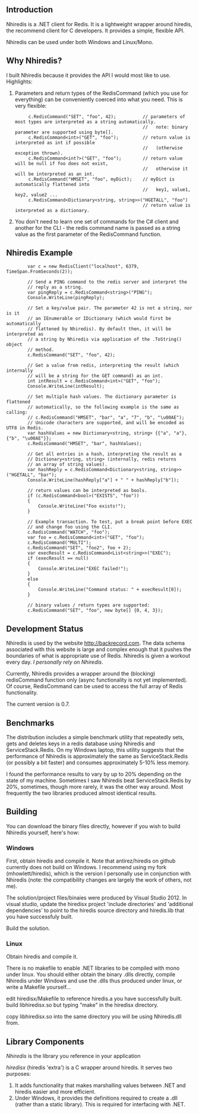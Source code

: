 ## Introduction

Nhiredis is a .NET client for Redis. It is a lightweight wrapper around hiredis, the recommend client for C developers. It provides a simple, flexible API.

Nhiredis can be used under both Windows and Linux/Mono.


## Why Nhiredis?

I built Nhiredis because it provides the API I would most like to use. Highlights:

1. Parameters and return types of the RedisCommand (which you use for everything) can be conveniently coerced into what you need. This is very flexible: 

            c.RedisCommand("SET", "foo", 42);          // parameters of most types are interpreted as a string automatically.
                                                       //   note: binary parameter are supported using byte[].
            c.RedisCommand<int>("GET", "foo");         // return value is interpreted as int if possible
                                                       //   (otherwise exception thrown).
            c.RedisCommand<int?>("GET", "foo");        // return value will be null if foo does not exist,
                                                       //   otherwise it will be interpreted as an int.
            c.RedisCommand("HMSET", "foo", myDict);    // myDict is automatically flattened into
                                                       //   key1, value1, key2, value2 ...
            c.RedisCommand<Dictionary<string, string>>("HGETALL", "foo") 
                                                       // return value is interpreted as a dictionary.  


2. You don't need to learn one set of commands for the C# client and another for the CLI - the redis command name is passed as a string value as the first parameter of the RedisCommand function.


## Nhiredis Example

            var c = new RedisClient("localhost", 6379, TimeSpan.FromSeconds(2));

            // Send a PING command to the redis server and interpret the 
            // reply as a string.
            var pingReply = c.RedisCommand<string>("PING");
            Console.WriteLine(pingReply);

            // Set a key/value pair. The parameter 42 is not a string, nor is it
            // an IEnumerable or IDictionary (which would first be automatically 
            // flattened by Nhiredis). By default then, it will be interpreted as
            // a string by Nhiredis via application of the .ToString() object 
            // method.
            c.RedisCommand("SET", "foo", 42);

            // Get a value from redis, interpreting the result (which internally
            // will be a string for the GET command) as an int.
            int intResult = c.RedisCommand<int>("GET", "foo");
            Console.WriteLine(intResult);

            // Set multiple hash values. The dictionary parameter is flattened
            // automatically, so the following example is the same as calling:
            // c.RedisCommand("HMSET", "bar", "a", "7", "b", "\u00AE");
            // Unicode characters are supported, and will be encoded as UTF8 in Redis.
            var hashValues = new Dictionary<string, string> {{"a", "a"}, {"b", "\u00AE"}};
            c.RedisCommand("HMSET", "bar", hashValues);

            // Get all entries in a hash, interpreting the result as a 
            // Dictionary<string, string> (internally, redis returns 
            // an array of string values).
            var hashReply = c.RedisCommand<Dictionary<string, string>>("HGETALL", "bar");
            Console.WriteLine(hashReply["a"] + " " + hashReply["b"]);

            // return values can be interpreted as bools.
            if (c.RedisCommand<bool>("EXISTS", "foo"))
            {
                Console.WriteLine("Foo exists!");
            }

            // Example transaction. To test, put a break point before EXEC 
            // and change foo using the CLI.
            c.RedisCommand("WATCH", "foo");
            var foo = c.RedisCommand<int>("GET", "foo");
            c.RedisCommand("MULTI");
            c.RedisCommand("SET", "foo2", foo + 2);
            var execResult = c.RedisCommand<List<string>>("EXEC");
            if (execResult == null)
            {
                Console.WriteLine("EXEC failed!");
            }
            else
            {
                Console.WriteLine("Command status: " + execResult[0]);
            }
            
            // binary values / return types are supported:
            c.RedisCommand("SET", "foo", new byte[] {0, 4, 3});


## Development Status

Nhiredis is used by the website http://backrecord.com. The data schema associated with this website
is large and complex enough that it pushes the boundaries of what is appropriate use of Redis. 
Nhiredis is given a workout every day. _I personally rely on Nhiredis_.

Currently, Nhiredis provides a wrapper around the (blocking) redisCommand function only (async 
functionality is not yet implemented). Of course, RedisCommand can be used to access the full
array of Redis functionality.

The current version is 0.7.


## Benchmarks

The distribution includes a simple benchmark utility that repeatedly sets, gets and deletes keys in a 
redis database using Nhiredis and ServiceStack.Redis. On my Windows laptop, this utility suggests that 
the performance of Nhiredis is approximately the same as ServiceStack.Redis (or possibly a bit faster) 
and consumes approximately 5-10% less memory.

I found the performance results to vary by up to 20% depending on the state of my machine. Sometimes I
saw Nhiredis beat ServiceStack.Redis by 20%, sometimes, though more rarely, it was the other way around.
Most frequently the two libraries produced almost identical results.


## Building

You can download the binary files directly, however if you wish to build Nhiredis yourself, here's
how:

### Windows

First, obtain hiredis and compile it. Note that antirez/hiredis on github currently does not
build on Windows. I recommend using my fork (mhowlett/hiredis), which is the version I 
personally use in conjunction with Nhiredis (note: the compatibility changes are largely
the work of others, not me).

The solution/project files/binaies were produced by Visual Studio 2012. In visual studio, 
update the hiredisx project 'include directories' and 'additional dependencies' to point
to the hiredis source directory and hiredis.lib that you have successfuly built.

Build the solution.


### Linux

Obtain hiredis and compile it.

There is no makefile to enable .NET libraries to be compiled with mono under linux. You should
either obtain the binary .dlls directly, compile Nhiredis under Windows and use the .dlls thus
produced under linux, or write a Makefile yourself... 

edit hiredisx/Makefile to reference hiredis.a you have successfully built.
build libhiredisx.so but typing "make" in the hiredisx directory.

copy libhiredisx.so into the same directory you will be using Nhiredis.dll from.



## Library Components

_Nhiredis_ is the library you reference in your application

_hiredisx_ (hiredis 'extra') is a C wrapper around hiredis. It serves two purposes:

1. It adds functionality that makes marshalling values between .NET and hiredis easier and
   more efficient.
2. Under Windows, it provides the definitions required to create a .dll (rather than a static
   library). This is required for interfacing with .NET.

